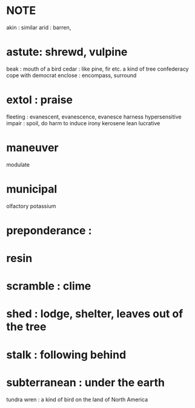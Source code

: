 # NOTE
akin : similar
arid : barren, 
# astute: shrewd, vulpine
beak : mouth of a bird
cedar : like pine, fir etc. a kind of tree
confederacy
cope with
democrat
enclose : encompass, surround
# extol : praise
fleeting : evanescent, evanescence, evanesce
harness
hypersensitive
impair : spoil, do harm to
induce
irony
kerosene
lean
lucrative
# maneuver
modulate
# municipal
olfactory
potassium
# preponderance :
# resin
# scramble : clime
# shed : lodge, shelter,  leaves out of the tree
# stalk : following behind
# subterranean : under the earth
tundra
wren : a kind of bird on the land of North America
